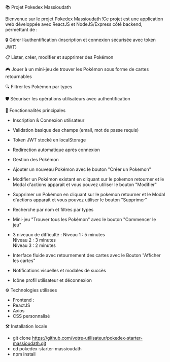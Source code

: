 📚 Projet Pokedex Massioudath

Bienvenue sur le projet Pokedex Massioudath !Ce projet est une application web développée avec ReactJS et NodeJS/Express côté backend, permettant de :

🔒 Gérer l’authentification (inscription et connexion sécurisée avec token JWT)

📋 Lister, créer, modifier et supprimer des Pokémon

🎮 Jouer à un mini-jeu de trouver les Pokémon sous forme de cartes retournables

🔍 Filtrer les Pokémon par types

🛡️ Sécuriser les opérations utilisateurs avec authentification

🚀 Fonctionnalités principales

- Inscription & Connexion utilisateur
- Validation basique des champs (email, mot de passe requis)
- Token JWT stocké en localStorage
- Redirection automatique après connexion
- Gestion des Pokémon
- Ajouter un nouveau Pokémon avec le bouton "Créer un Pokemon"
- Modifier un Pokémon existant en cliquant sur le pokemon retourner et le Modal d'actions apparait et vous pouvez utiliser le bouton "Modifier"
- Supprimer un Pokémon en cliquant sur le pokemon retourner et le Modal d'actions apparait et vous pouvez utiliser le bouton "Supprimer"
- Recherche par nom et filtres par types
- Mini-jeu "Trouver tous les Pokémon" avec le bouton "Commencer le jeu"

- 3 niveaux de difficulté :
    Niveau 1 : 5 minutes    
    Niveau 2 : 3 minutes    
    Niveau 3 : 2 minutes

- Interface fluide avec retournement des cartes avec le Bouton "Afficher les cartes"
- Notifications visuelles et modales de succès
- Icône profil utilisateur et déconnexion

⚙️ Technologies utilisées

- Frontend :
- ReactJS
- Axios
- CSS personnalisé

🛠️ Installation locale

- git clone https://github.com/votre-utilisateur/pokedex-starter-massioudath.git
- cd pokedex-starter-massioudath
- npm install
